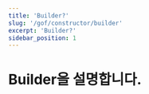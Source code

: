 ```yaml
---
title: 'Builder?'
slug: '/gof/constructor/builder'
excerpt: 'Builder?'
sidebar_position: 1
---
```


# Builder을 설명합니다.